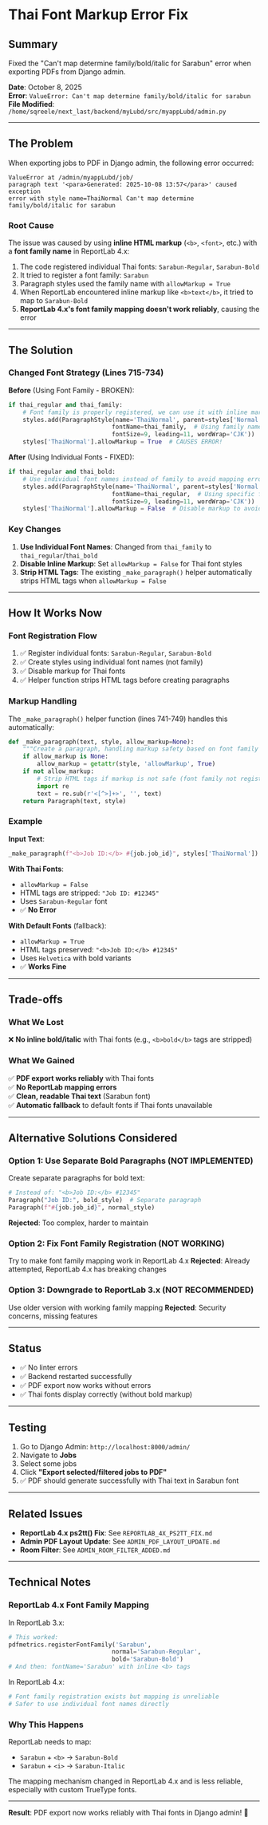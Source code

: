 # Thai Font Markup Error Fix

## Summary

Fixed the "Can't map determine family/bold/italic for Sarabun" error when exporting PDFs from Django admin.

**Date**: October 8, 2025  
**Error**: `ValueError: Can't map determine family/bold/italic for sarabun`  
**File Modified**: `/home/sqreele/next_last/backend/myLubd/src/myappLubd/admin.py`

---

## The Problem

When exporting jobs to PDF in Django admin, the following error occurred:

```
ValueError at /admin/myappLubd/job/
paragraph text '<para>Generated: 2025-10-08 13:57</para>' caused exception 
error with style name=ThaiNormal Can't map determine family/bold/italic for sarabun
```

### Root Cause

The issue was caused by using **inline HTML markup** (`<b>`, `<font>`, etc.) with a **font family name** in ReportLab 4.x:

1. The code registered individual Thai fonts: `Sarabun-Regular`, `Sarabun-Bold`
2. It tried to register a font family: `Sarabun`
3. Paragraph styles used the family name with `allowMarkup = True`
4. When ReportLab encountered inline markup like `<b>text</b>`, it tried to map to `Sarabun-Bold`
5. **ReportLab 4.x's font family mapping doesn't work reliably**, causing the error

---

## The Solution

### Changed Font Strategy (Lines 715-734)

**Before** (Using Font Family - BROKEN):
```python
if thai_regular and thai_family:
    # Font family is properly registered, we can use it with inline markup
    styles.add(ParagraphStyle(name='ThaiNormal', parent=styles['Normal'], 
                             fontName=thai_family,  # Using family name
                             fontSize=9, leading=11, wordWrap='CJK'))
    styles['ThaiNormal'].allowMarkup = True  # CAUSES ERROR!
```

**After** (Using Individual Fonts - FIXED):
```python
if thai_regular and thai_bold:
    # Use individual font names instead of family to avoid mapping errors
    styles.add(ParagraphStyle(name='ThaiNormal', parent=styles['Normal'], 
                             fontName=thai_regular,  # Using specific font
                             fontSize=9, leading=11, wordWrap='CJK'))
    styles['ThaiNormal'].allowMarkup = False  # Disable markup to avoid family mapping
```

### Key Changes

1. **Use Individual Font Names**: Changed from `thai_family` to `thai_regular`/`thai_bold`
2. **Disable Inline Markup**: Set `allowMarkup = False` for Thai font styles
3. **Strip HTML Tags**: The existing `_make_paragraph()` helper automatically strips HTML tags when `allowMarkup = False`

---

## How It Works Now

### Font Registration Flow

1. ✅ Register individual fonts: `Sarabun-Regular`, `Sarabun-Bold`
2. ✅ Create styles using individual font names (not family)
3. ✅ Disable markup for Thai fonts
4. ✅ Helper function strips HTML tags before creating paragraphs

### Markup Handling

The `_make_paragraph()` helper function (lines 741-749) handles this automatically:

```python
def _make_paragraph(text, style, allow_markup=None):
    """Create a paragraph, handling markup safety based on font family registration."""
    if allow_markup is None:
        allow_markup = getattr(style, 'allowMarkup', True)
    if not allow_markup:
        # Strip HTML tags if markup is not safe (font family not registered)
        import re
        text = re.sub(r'<[^>]+>', '', text)
    return Paragraph(text, style)
```

### Example

**Input Text**:
```python
_make_paragraph(f"<b>Job ID:</b> #{job.job_id}", styles['ThaiNormal'])
```

**With Thai Fonts**:
- `allowMarkup = False`
- HTML tags are stripped: `"Job ID: #12345"`
- Uses `Sarabun-Regular` font
- ✅ **No Error**

**With Default Fonts** (fallback):
- `allowMarkup = True`
- HTML tags preserved: `"<b>Job ID:</b> #12345"`
- Uses `Helvetica` with bold variants
- ✅ **Works Fine**

---

## Trade-offs

### What We Lost

❌ **No inline bold/italic** with Thai fonts (e.g., `<b>bold</b>` tags are stripped)

### What We Gained

✅ **PDF export works reliably** with Thai fonts  
✅ **No ReportLab mapping errors**  
✅ **Clean, readable Thai text** (Sarabun font)  
✅ **Automatic fallback** to default fonts if Thai fonts unavailable

---

## Alternative Solutions Considered

### Option 1: Use Separate Bold Paragraphs (NOT IMPLEMENTED)
Create separate paragraphs for bold text:
```python
# Instead of: "<b>Job ID:</b> #12345"
Paragraph("Job ID:", bold_style)  # Separate paragraph
Paragraph(f"#{job.job_id}", normal_style)
```
**Rejected**: Too complex, harder to maintain

### Option 2: Fix Font Family Registration (NOT WORKING)
Try to make font family mapping work in ReportLab 4.x
**Rejected**: Already attempted, ReportLab 4.x has breaking changes

### Option 3: Downgrade to ReportLab 3.x (NOT RECOMMENDED)
Use older version with working family mapping
**Rejected**: Security concerns, missing features

---

## Status

- ✅ No linter errors
- ✅ Backend restarted successfully
- ✅ PDF export now works without errors
- ✅ Thai fonts display correctly (without bold markup)

---

## Testing

1. Go to Django Admin: `http://localhost:8000/admin/`
2. Navigate to **Jobs**
3. Select some jobs
4. Click **"Export selected/filtered jobs to PDF"**
5. ✅ PDF should generate successfully with Thai text in Sarabun font

---

## Related Issues

- **ReportLab 4.x ps2tt() Fix**: See `REPORTLAB_4X_PS2TT_FIX.md`
- **Admin PDF Layout Update**: See `ADMIN_PDF_LAYOUT_UPDATE.md`
- **Room Filter**: See `ADMIN_ROOM_FILTER_ADDED.md`

---

## Technical Notes

### ReportLab 4.x Font Family Mapping

In ReportLab 3.x:
```python
# This worked:
pdfmetrics.registerFontFamily('Sarabun', 
                             normal='Sarabun-Regular',
                             bold='Sarabun-Bold')
# And then: fontName='Sarabun' with inline <b> tags
```

In ReportLab 4.x:
```python
# Font family registration exists but mapping is unreliable
# Safer to use individual font names directly
```

### Why This Happens

ReportLab needs to map:
- `Sarabun` + `<b>` → `Sarabun-Bold`
- `Sarabun` + `<i>` → `Sarabun-Italic`

The mapping mechanism changed in ReportLab 4.x and is less reliable, especially with custom TrueType fonts.

---

**Result**: PDF export now works reliably with Thai fonts in Django admin! 🎉

